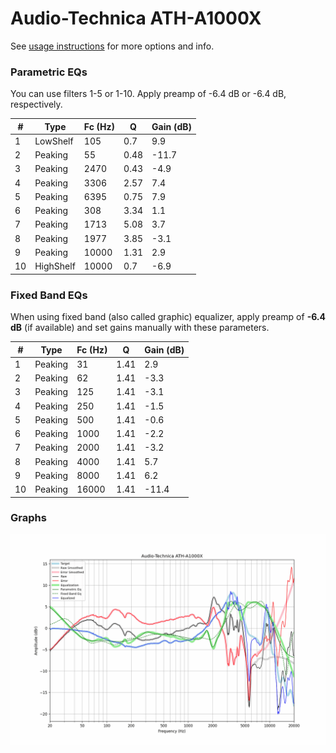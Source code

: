 # Audio-Technica ATH-A1000X
See [usage instructions](https://github.com/jaakkopasanen/AutoEq#usage) for more options and info.

### Parametric EQs
You can use filters 1-5 or 1-10. Apply preamp of -6.4 dB or -6.4 dB, respectively.

|   # | Type      |   Fc (Hz) |    Q |   Gain (dB) |
|-----|-----------|-----------|------|-------------|
|   1 | LowShelf  |       105 | 0.7  |         9.9 |
|   2 | Peaking   |        55 | 0.48 |       -11.7 |
|   3 | Peaking   |      2470 | 0.43 |        -4.9 |
|   4 | Peaking   |      3306 | 2.57 |         7.4 |
|   5 | Peaking   |      6395 | 0.75 |         7.9 |
|   6 | Peaking   |       308 | 3.34 |         1.1 |
|   7 | Peaking   |      1713 | 5.08 |         3.7 |
|   8 | Peaking   |      1977 | 3.85 |        -3.1 |
|   9 | Peaking   |     10000 | 1.31 |         2.9 |
|  10 | HighShelf |     10000 | 0.7  |        -6.9 |

### Fixed Band EQs
When using fixed band (also called graphic) equalizer, apply preamp of **-6.4 dB** (if available) and set gains manually with these parameters.

|   # | Type    |   Fc (Hz) |    Q |   Gain (dB) |
|-----|---------|-----------|------|-------------|
|   1 | Peaking |        31 | 1.41 |         2.9 |
|   2 | Peaking |        62 | 1.41 |        -3.3 |
|   3 | Peaking |       125 | 1.41 |        -3.1 |
|   4 | Peaking |       250 | 1.41 |        -1.5 |
|   5 | Peaking |       500 | 1.41 |        -0.6 |
|   6 | Peaking |      1000 | 1.41 |        -2.2 |
|   7 | Peaking |      2000 | 1.41 |        -3.2 |
|   8 | Peaking |      4000 | 1.41 |         5.7 |
|   9 | Peaking |      8000 | 1.41 |         6.2 |
|  10 | Peaking |     16000 | 1.41 |       -11.4 |

### Graphs
![](./Audio-Technica%20ATH-A1000X.png)
